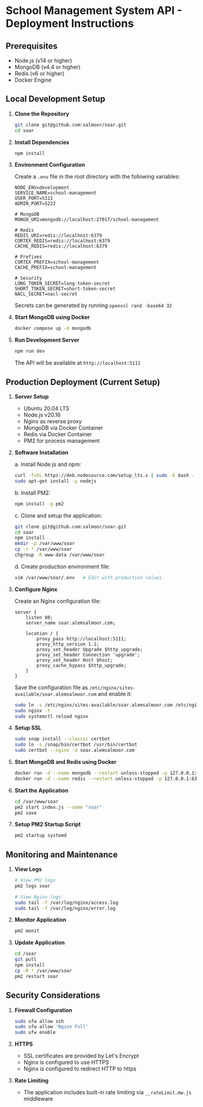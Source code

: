 # School Management System API - Deployment Instructions

## Prerequisites

- Node.js (v14 or higher)
- MongoDB (v4.4 or higher)
- Redis (v6 or higher)
- Docker Engine

## Local Development Setup

1. **Clone the Repository**
   ```bash
   git clone git@github.com:salmoor/soar.git
   cd soar
   ```

2. **Install Dependencies**
   ```bash
   npm install
   ```

3. **Environment Configuration**
   
   Create a `.env` file in the root directory with the following variables:
   ```env
   NODE_ENV=development
   SERVICE_NAME=school-management
   USER_PORT=5111
   ADMIN_PORT=5222
   
   # MongoDB
   MONGO_URI=mongodb://localhost:27017/school-management
   
   # Redis
   REDIS_URI=redis://localhost:6379
   CORTEX_REDIS=redis://localhost:6379
   CACHE_REDIS=redis://localhost:6379
   
   # Prefixes
   CORTEX_PREFIX=school-management
   CACHE_PREFIX=school-management
   
   # Security
   LONG_TOKEN_SECRET=long-token-secret
   SHORT_TOKEN_SECRET=short-token-secret
   NACL_SECRET=nacl-secret
   ```

   Secrets can be generated by running `openssl rand -base64 32`

4. **Start MongoDB using Docker**
   ```bash
   docker compose up -d mongodb
   ```

5. **Run Development Server**
   ```bash
   npm run dev
   ```

   The API will be available at `http://localhost:5111`

## Production Deployment (Current Setup)

1. **Server Setup**
   - Ubuntu 20.04 LTS
   - Node.js v20.16
   - Nginx as reverse proxy
   - MongoDB via Docker Container
   - Redis via Docker Container
   - PM2 for process management

2. **Software Installation**

   a. Install Node.js and npm:
   ```bash
   curl -fsSL https://deb.nodesource.com/setup_lts.x | sudo -E bash -
   sudo apt-get install -y nodejs
   ```

   b. Install PM2:
   ```bash
   npm install -g pm2
   ```

   c. Clone and setup the application:
   ```bash
   git clone git@github.com:salmoor/soar.git
   cd soar
   npm install
   mkdir -p /var/www/soar
   cp -r * /var/www/soar
   chgroup -R www-data /var/www/soar
   ```

   d. Create production environment file:
   ```bash
   vim /var/www/soar/.env   # Edit with production values
   ```

3. **Configure Nginx**

   Create an Nginx configuration file:
   ```nginx
   server {
       listen 80;
       server_name soar.alemsalmoor.com;

       location / {
           proxy_pass http://localhost:5111;
           proxy_http_version 1.1;
           proxy_set_header Upgrade $http_upgrade;
           proxy_set_header Connection 'upgrade';
           proxy_set_header Host $host;
           proxy_cache_bypass $http_upgrade;
       }
   }
   ```

   Save the configuration file as `/etc/nginx/sites-available/soar.alemsalmoor.com` and enable it:
   ```bash
   sudo ln -s /etc/nginx/sites-available/soar.alemsalmoor.com /etc/nginx/sites-enabled/
   sudo nginx -t
   sudo systemctl reload nginx
   ```

4. **Setup SSL**
   ```bash
   sudo snap install --classic certbot
   sudo ln -s /snap/bin/certbot /usr/bin/certbot
   sudo certbot --nginx -d soar.alemsalmoor.com
   ```

5. **Start MongoDB and Redis using Docker**
   ```bash
   docker run -d --name mongodb --restart unless-stopped -p 127.0.0.1:27017:27017 -v /mongodb_data:/data/db mongo:latest
   docker run -d --name redis --restart unless-stopped -p 127.0.0.1:6379:6379 -v /redis_data:/data/redis redis:latest
   ```

6. **Start the Application**
   ```bash
   cd /var/www/soar
   pm2 start index.js --name "soar"
   pm2 save
   ```

7. **Setup PM2 Startup Script**
   ```bash
   pm2 startup systemd
   ```

## Monitoring and Maintenance

1. **View Logs**
   ```bash
   # View PM2 logs
   pm2 logs soar

   # View Nginx logs
   sudo tail -f /var/log/nginx/access.log
   sudo tail -f /var/log/nginx/error.log
   ```

2. **Monitor Application**
   ```bash
   pm2 monit
   ```

3. **Update Application**
   ```bash
   cd /soar
   git pull
   npm install
   cp -R * /var/www/soar
   pm2 restart soar
   ```

## Security Considerations

1. **Firewall Configuration**
   ```bash
   sudo ufw allow ssh
   sudo ufw allow 'Nginx Full'
   sudo ufw enable
   ```

2. **HTTPS**
   - SSL certificates are provided by Let's Encrypt
   - Nginx is configured to use HTTPS
   - Nginx is configured to redirect HTTP to https

3. **Rate Limiting**
   - The application includes built-in rate limiting via `__rateLimit.mw.js` middleware

